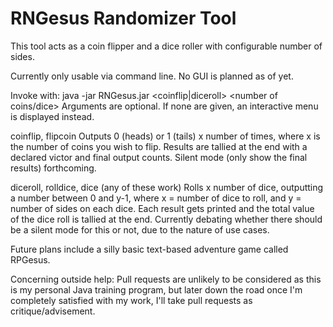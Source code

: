 # RNGesus Randomizer Tool

This tool acts as a coin flipper and a dice roller with configurable number of sides.

Currently only usable via command line. No GUI is planned as of yet.

Invoke with: java -jar RNGesus.jar <coinflip|diceroll> <number of coins/dice> <sides on dice>
Arguments are optional. If none are given, an interactive menu is displayed instead.

coinflip, flipcoin	Outputs 0 (heads) or 1 (tails) x number of times, where x is the number of coins you wish to flip. Results are tallied
		at the end with a declared victor and final output counts. Silent mode (only show the final results) forthcoming.

diceroll, rolldice, dice (any of these work)	Rolls x number of dice, outputting a number between 0 and y-1, where x = number of dice to roll, and y = number
		of sides on each dice. Each result gets printed and the total value of the dice roll is tallied at the end.
		Currently debating whether there should be a silent mode for this or not, due to the nature of use cases.


Future plans include a silly basic text-based adventure game called RPGesus.

Concerning outside help: Pull requests are unlikely to be considered as this is my personal Java training program, but later down
the road once I'm completely satisfied with my work, I'll take pull requests as critique/advisement.
